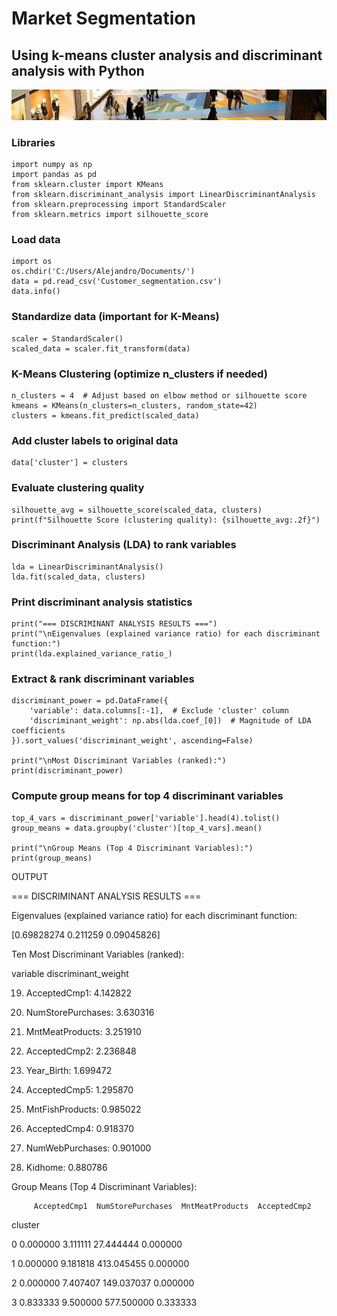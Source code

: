 # Market Segmentation
## Using k-means cluster analysis and discriminant analysis with Python

![Customer_segmentation](docs/assets/images/Customer_segmentation.jpg)

### Libraries
```
import numpy as np
import pandas as pd
from sklearn.cluster import KMeans
from sklearn.discriminant_analysis import LinearDiscriminantAnalysis
from sklearn.preprocessing import StandardScaler
from sklearn.metrics import silhouette_score
```
### Load data
```
import os
os.chdir('C:/Users/Alejandro/Documents/')
data = pd.read_csv('Customer_segmentation.csv')
data.info()
```
### Standardize data (important for K-Means)
```
scaler = StandardScaler()
scaled_data = scaler.fit_transform(data)
```
### K-Means Clustering (optimize n_clusters if needed)
```
n_clusters = 4  # Adjust based on elbow method or silhouette score
kmeans = KMeans(n_clusters=n_clusters, random_state=42)
clusters = kmeans.fit_predict(scaled_data)
```
### Add cluster labels to original data
```
data['cluster'] = clusters
```
### Evaluate clustering quality
```
silhouette_avg = silhouette_score(scaled_data, clusters)
print(f"Silhouette Score (clustering quality): {silhouette_avg:.2f}")
```
### Discriminant Analysis (LDA) to rank variables
```
lda = LinearDiscriminantAnalysis()
lda.fit(scaled_data, clusters)
```
### Print discriminant analysis statistics
```
print("=== DISCRIMINANT ANALYSIS RESULTS ===")
print("\nEigenvalues (explained variance ratio) for each discriminant function:")
print(lda.explained_variance_ratio_)
```
### Extract & rank discriminant variables
```
discriminant_power = pd.DataFrame({
    'variable': data.columns[:-1],  # Exclude 'cluster' column
    'discriminant_weight': np.abs(lda.coef_[0])  # Magnitude of LDA coefficients
}).sort_values('discriminant_weight', ascending=False)

print("\nMost Discriminant Variables (ranked):")
print(discriminant_power)
```
### Compute group means for top 4 discriminant variables
```
top_4_vars = discriminant_power['variable'].head(4).tolist()
group_means = data.groupby('cluster')[top_4_vars].mean()

print("\nGroup Means (Top 4 Discriminant Variables):")
print(group_means)
```
OUTPUT

=== DISCRIMINANT ANALYSIS RESULTS ===

Eigenvalues (explained variance ratio) for each discriminant function:

[0.69828274 0.211259   0.09045826]

Ten Most Discriminant Variables (ranked):

variable  discriminant_weight

19. AcceptedCmp1: 4.142822

14. NumStorePurchases: 3.630316

7. MntMeatProducts: 3.251910

20. AcceptedCmp2: 2.236848

0. Year_Birth:  1.699472

18. AcceptedCmp5: 1.295870

8. MntFishProducts: 0.985022

17. AcceptedCmp4: 0.918370

12. NumWebPurchases: 0.901000

2. Kidhome: 0.880786

Group Means (Top 4 Discriminant Variables):

         AcceptedCmp1  NumStorePurchases  MntMeatProducts  AcceptedCmp2
cluster  


0            0.000000           3.111111        27.444444      0.000000


1            0.000000           9.181818       413.045455      0.000000

2            0.000000           7.407407       149.037037      0.000000

3            0.833333           9.500000       577.500000      0.333333
